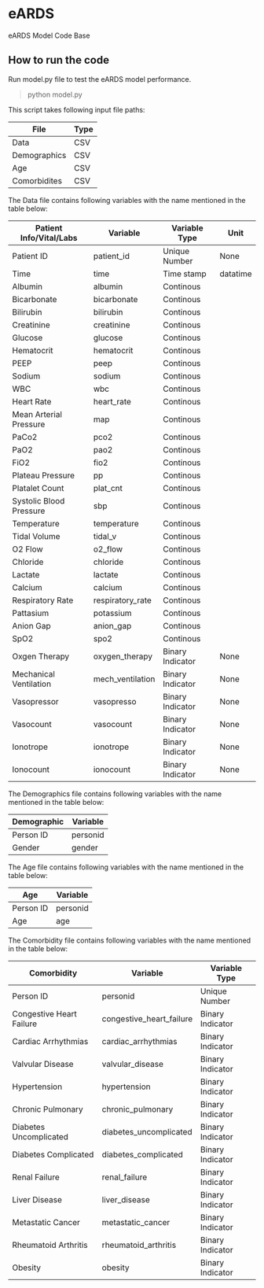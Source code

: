 # eARDS
eARDS Model Code Base


## How to run the code

Run model.py file to test the eARDS model performance.

 > python model.py

This script takes following input file paths:

|File|Type|
----|-----|
Data|CSV|
Demographics|CSV|
Age|CSV|
Comorbidites|CSV|

The Data file contains following variables with the name mentioned in the table below:

Patient Info/Vital/Labs|Variable|Variable Type|Unit|
-----------------------|--------|-------------|----|
Patient ID|patient_id|Unique Number|None|
Time|time|Time stamp|datatime|
Albumin|albumin|Continous||
Bicarbonate|bicarbonate|Continous||
Bilirubin|bilirubin|Continous||
Creatinine|creatinine|Continous|
Glucose|glucose|Continous|
Hematocrit|hematocrit|Continous|
PEEP|peep|Continous|
Sodium|sodium|Continous|
WBC|wbc|Continous|
Heart Rate|heart_rate|Continous|
Mean Arterial Pressure|map|Continous|
PaCo2|pco2|Continous|
PaO2|pao2|Continous|
FiO2|fio2|Continous|
Plateau Pressure|pp|Continous|
Platalet Count|plat_cnt|Continous|
Systolic Blood Pressure|sbp|Continous|
Temperature|temperature|Continous|
Tidal Volume|tidal_v|Continous|
O2 Flow|o2_flow|Continous|
Chloride|chloride|Continous|
Lactate|lactate|Continous|
Calcium|calcium|Continous|
Respiratory Rate|respiratory_rate|Continous|
Pattasium|potassium|Continous|
Anion Gap|anion_gap|Continous|
SpO2|spo2|Continous|
Oxgen Therapy|oxygen_therapy|Binary Indicator|None|
Mechanical Ventilation|mech_ventilation|Binary Indicator|None|
Vasopressor|vasopresso|Binary Indicator|None|
Vasocount|vasocount|Binary Indicator|None|
Ionotrope|ionotrope|Binary Indicator|None|
Ionocount|ionocount|Binary Indicator|None|

The Demographics file contains following variables with the name mentioned in the table below:

Demographic|Variable|
-----------|--------|
Person ID|personid|
Gender|gender|


The Age file contains following variables with the name mentioned in the table below:

Age|Variable|
---|--------|
Person ID|personid|
Age|age|


The Comorbidity file contains following variables with the name mentioned in the table below:

Comorbidity|Variable|Variable Type|
-----------|--------|-------------|
Person ID|personid|Unique Number|
Congestive Heart Failure|congestive_heart_failure|Binary Indicator|
Cardiac Arrhythmias|cardiac_arrhythmias|Binary Indicator|
Valvular Disease|valvular_disease|Binary Indicator|
Hypertension|hypertension|Binary Indicator|
Chronic Pulmonary|chronic_pulmonary|Binary Indicator|
Diabetes Uncomplicated|diabetes_uncomplicated|Binary Indicator|
Diabetes Complicated|diabetes_complicated|Binary Indicator|
Renal Failure|renal_failure|Binary Indicator|
Liver Disease|liver_disease|Binary Indicator|
Metastatic Cancer|metastatic_cancer|Binary Indicator|
Rheumatoid Arthritis|rheumatoid_arthritis|Binary Indicator|
Obesity|obesity|Binary Indicator|

